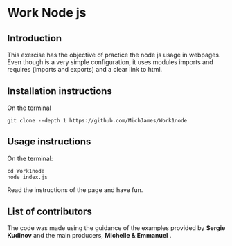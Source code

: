 
# Work Node js


## Introduction
This exercise has the objective of practice the node js usage in webpages. Even though is a very simple configuration, it uses modules imports and requires (imports and exports) and a clear link to html.

## Installation instructions
On the terminal

 ```
git clone --depth 1 https://github.com/MichJames/Work1node
 ```

## Usage instructions
On the terminal:

```
cd Work1node
node index.js
```
Read the instructions of the page and have fun.

## List of contributors
The code was made using the guidance of the examples provided by **Sergie Kudinov** and the main producers, **Michelle & Emmanuel** .
